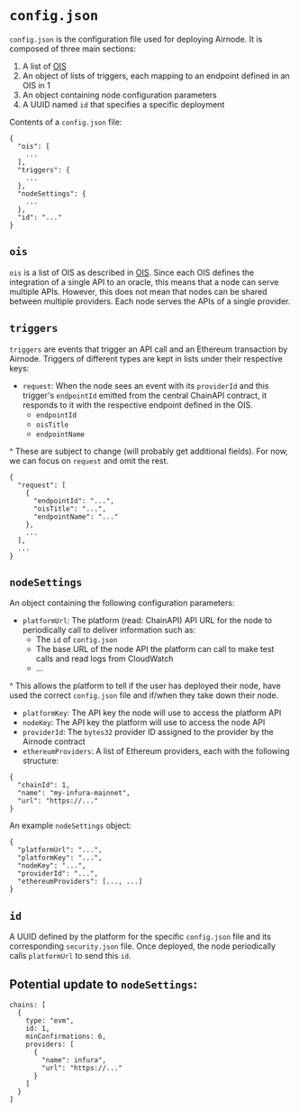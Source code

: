 # `config.json`

`config.json` is the configuration file used for deploying Airnode.
It is composed of three main sections:

1. A list of [OIS](/airnode/ois)
2. An object of lists of triggers, each mapping to an endpoint defined in an OIS in 1
3. An object containing node configuration parameters
4. A UUID named `id` that specifies a specific deployment

Contents of a `config.json` file:
```
{
  "ois": [
    ...
  ],
  "triggers": {
    ...
  },
  "nodeSettings": {
    ...
  },
  "id": "..."
}
```

## `ois`

`ois` is a list of OIS as described in [OIS](/airnode/ois).
Since each OIS defines the integration of a single API to an oracle, this means that a node can serve multiple APIs.
However, this does not mean that nodes can be shared between multiple providers.
Each node serves the APIs of a single provider.

## `triggers`

`triggers` are events that trigger an API call and an Ethereum transaction by Airnode.
Triggers of different types are kept in lists under their respective keys:

- `request`: When the node sees an event with its `providerId` and this trigger's `endpointId` emitted from the central ChainAPI contract, it responds to it with the respective endpoint defined in the OIS. 
  - `endpointId`
  - `oisTitle`
  - `endpointName`

^ These are subject to change (will probably get additional fields).
For now, we can focus on `request` and omit the rest.

```
{
  "request": [
    {
      "endpointId": "...",
      "oisTitle": "...",
      "endpointName": "..."
    },
    ...
  ],
  ...
}
```

## `nodeSettings`

An object containing the following configuration parameters:

- `platformUrl`: The platform (read: ChainAPI) API URL for the node to periodically call to deliver information such as:
  - The `id` of `config.json`
  - The base URL of the node API the platform can call to make test calls and read logs from CloudWatch
  - ...

^ This allows the platform to tell if the user has deployed their node, have used the correct `config.json` file and if/when they take down their node.
- `platformKey`: The API key the node will use to access the platform API
- `nodeKey`: The API key the platform will use to access the node API
- `providerId`: The `bytes32` provider ID assigned to the provider by the Airnode contract
- `ethereumProviders`: A list of Ethereum providers, each with the following structure:
```
{
  "chainId": 1,
  "name": "my-infura-mainnet",
  "url": "https://..."
}
```

An example `nodeSettings` object:

```
{
  "platformUrl": "...",
  "platformKey": "...",
  "nodeKey": "...",
  "providerId": "...",
  "ethereumProviders": [..., ...]
}
```

## `id`

A UUID defined by the platform for the specific `config.json` file and its corresponding `security.json` file.
Once deployed, the node periodically calls `platformUrl` to send this `id`.

## Potential update to `nodeSettings`:

```
chains: [
  {
    type: "evm",
    id: 1,
    minConfirmations: 6,
    providers: [
      {
        "name": infura",
        "url": "https://..."
      }
    ]
  }
]
```